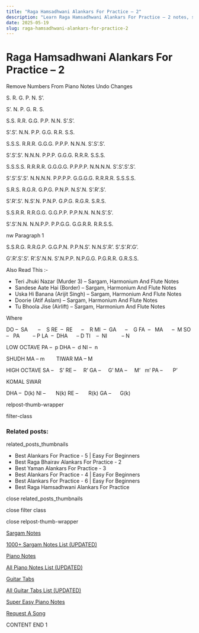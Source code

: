 ```yaml
---
title: "Raga Hamsadhwani Alankars For Practice – 2"
description: "Learn Raga Hamsadhwani Alankars For Practice – 2 notes, sargam, harmonium notations and flute notes. Easy step-by-step tutorial for beginners."
date: 2025-05-19
slug: raga-hamsadhwani-alankars-for-practice-2
---
```


# Raga Hamsadhwani Alankars For Practice – 2

Remove Numbers From Piano Notes
Undo Changes

S. R. G. P. N. S’.

S’. N. P. G. R. S.



S.S. R.R. G.G. P.P. N.N. S’.S’.

S’.S’. N.N. P.P. G.G. R.R. S.S.



S.S.S. R.R.R. G.G.G. P.P.P. N.N.N. S’.S’.S’.

S’.S’.S’. N.N.N. P.P.P. G.G.G. R.R.R. S.S.S.



S.S.S.S. R.R.R.R. G.G.G.G. P.P.P.P. N.N.N.N. S’.S’.S’.S’.

S’.S’.S’.S’. N.N.N.N. P.P.P.P. G.G.G.G. R.R.R.R. S.S.S.S.



S.R.S. R.G.R. G.P.G. P.N.P. N.S’.N. S’.R’.S’.

S’.R’.S’. N.S’.N. P.N.P. G.P.G. R.G.R. S.R.S.



S.S.R.R. R.R.G.G. G.G.P.P. P.P.N.N. N.N.S’.S’.

S’.S’.N.N. N.N.P.P. P.P.G.G. G.G.R.R. R.R.S.S.



nw Paragraph 1

S.S.R.G. R.R.G.P. G.G.P.N. P.P.N.S’. N.N.S’.R’. S’.S’.R’.G’.

G’.R’.S’.S’. R’.S’.N.N. S’.N.P.P. N.P.G.G. P.G.R.R. G.R.S.S.

Also Read This :-

* Teri Jhuki Nazar (Murder 3) – Sargam, Harmonium And Flute Notes
* Sandese Aate Hai (Border) – Sargam, Harmonium And Flute Notes
* Uska Hi Banana (Arijit Singh) – Sargam, Harmonium And Flute Notes
* Doorie (Atif Aslam) – Sargam, Harmonium And Flute Notes
* Tu Bhoola Jise (Airlift) – Sargam, Harmonium And Flute Notes

Where

DO –  SA       –    S
RE  –  RE      –    R
MI  –  GA      –    G
FA  –   MA      –  M
SO  –   PA         – P
LA  –  DHA      – D
TI    –  NI          – N

LOW OCTAVE
PA –  p
DHA –  d
NI –  n

SHUDH MA – m        TIWAR MA – M

HIGH OCTAVE
SA –    S’
RE –     R’
GA –     G’
MA –     M’   m’
PA –       P’

KOMAL SWAR

DHA –  D(k)
NI –       N(k)
RE –       R(k)
GA –      G(k)



relpost-thumb-wrapper

filter-class

### Related posts:

related_posts_thumbnails

* Best Alankars For Practice - 5 | Easy For Beginners
* Best Raga Bhairav Alankars For Practice - 2
* Best Yaman Alankars For Practice - 3
* Best Alankars For Practice - 4 | Easy For Beginners
* Best Alankars For Practice - 6 | Easy For Beginners
* Best Raga Hamsadhwani Alankars For Practice

close related_posts_thumbnails

close filter class

close relpost-thumb-wrapper

[Sargam Notes](https://www.notationsworld.com/sargam-notes.html)

[1000+ Sargam Notes List (UPDATED)](https://www.notationsworld.com/all-songs-list-sargam-notes.html)

[Piano Notes](https://www.notationsworld.com/piano-notes.html)

[All Piano Notes List (UPDATED)](https://www.notationsworld.com/all-songs-list-piano-notes.html)

[Guitar Tabs](https://www.notationsworld.com/guitar-tabs.html)

[All Guitar Tabs List (UPDATED)](https://www.notationsworld.com/all-songs-list-guitar-tabs.html)

[Super Easy Piano Notes](https://studywall.in/)

[Request A Song](https://www.notationsworld.com/request-a-song.html)

CONTENT END 1

